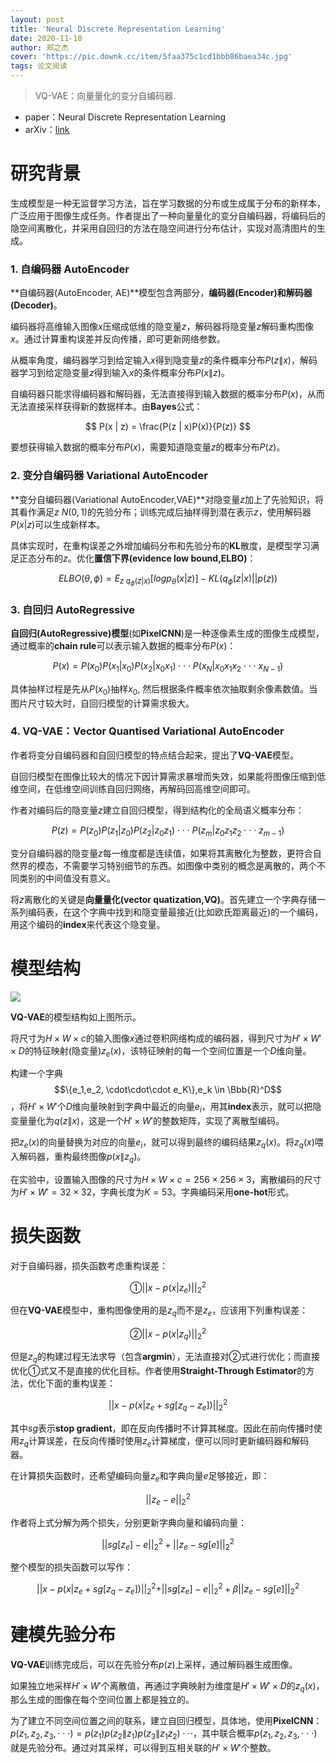 ```yaml
---
layout: post
title: 'Neural Discrete Representation Learning'
date: 2020-11-10
author: 郑之杰
cover: 'https://pic.downk.cc/item/5faa375c1cd1bbb86baea34c.jpg'
tags: 论文阅读
---
```


> VQ-VAE：向量量化的变分自编码器.

- paper：Neural Discrete Representation Learning
- arXiv：[link](https://arxiv.org/abs/1711.00937)

# 研究背景
生成模型是一种无监督学习方法，旨在学习数据的分布或生成属于分布的新样本，广泛应用于图像生成任务。作者提出了一种向量量化的变分自编码器，将编码后的隐空间离散化，并采用自回归的方法在隐空间进行分布估计，实现对高清图片的生成。

### 1. 自编码器 AutoEncoder
**自编码器(AutoEncoder, AE)**模型包含两部分，**编码器(Encoder)**和**解码器(Decoder)**。

编码器将高维输入图像$x$压缩成低维的隐变量$z$，解码器将隐变量$z$解码重构图像$x$。通过计算重构误差并反向传播，即可更新网络参数。

从概率角度，编码器学习到给定输入$x$得到隐变量$z$的条件概率分布$P(z \| x)$，解码器学习到给定隐变量$z$得到输入$x$的条件概率分布$P(x \| z)$。

自编码器只能求得编码器和解码器，无法直接得到输入数据的概率分布$P(x)$，从而无法直接采样获得新的数据样本。由**Bayes**公式：

$$ P(x | z) = \frac{P(z | x)P(x)}{P(z)} $$

要想获得输入数据的概率分布$P(x)$，需要知道隐变量$z$的概率分布$P(z)$。

### 2. 变分自编码器 Variational AutoEncoder
**变分自编码器(Variational AutoEncoder,VAE)**对隐变量$z$加上了先验知识，将其看作满足$z \text{~} N(0,1)$的先验分布；训练完成后抽样得到潜在表示$z$，使用解码器$P(x | z)$可以生成新样本。

具体实现时，在重构误差之外增加编码分布和先验分布的**KL**散度，是模型学习满足正态分布的$z$。优化**置信下界(evidence low bound,ELBO)**：

$$ ELBO(\theta, \phi) = E_{z \text{~} q_{\phi}(z | x)}[logp_{\theta}(x | z)]-KL(q_{\phi}(z | x) || p(z)) $$

### 3. 自回归 AutoRegressive
**自回归(AutoRegressive)模型**(如**PixelCNN**)是一种逐像素生成的图像生成模型，通过概率的**chain rule**可以表示输入数据的概率分布$P(x)$：

$$ P(x) = P(x_0)P(x_1 | x_0)P(x_2 | x_0x_1) \cdot\cdot\cdot P(x_N | x_0x_1x_2 \cdot\cdot\cdot x_{N-1}) $$

具体抽样过程是先从$P(x_0)$抽样$x_0$, 然后根据条件概率依次抽取剩余像素数值。当图片尺寸较大时，自回归模型的计算需求极大。

### 4. VQ-VAE：Vector Quantised Variational AutoEncoder
作者将变分自编码器和自回归模型的特点结合起来，提出了**VQ-VAE**模型。

自回归模型在图像比较大的情况下因计算需求暴增而失效，如果能将图像压缩到低维空间，在低维空间训练自回归网络，再解码回高维空间即可。

作者对编码后的隐变量$z$建立自回归模型，得到结构化的全局语义概率分布：

$$ P(z) = P(z_0)P(z_1 | z_0)P(z_2 | z_0z_1) \cdot\cdot\cdot P(z_m | z_0z_1z_2 \cdot\cdot\cdot z_{m-1}) $$

变分自编码器的隐变量$z$每一维度都是连续值，如果将其离散化为整数，更符合自然界的模态，不需要学习特别细节的东西。如图像中类别的概念是离散的，两个不同类别的中间值没有意义。

将$z$离散化的关键是**向量量化(vector quatization,VQ)**。首先建立一个字典存储一系列编码表，在这个字典中找到和隐变量最接近(比如欧氏距离最近)的一个编码，用这个编码的**index**来代表这个隐变量。

# 模型结构

![](https://pic.downk.cc/item/5faa39301cd1bbb86baf022b.jpg)

**VQ-VAE**的模型结构如上图所示。

将尺寸为$H \times W \times c$的输入图像$x$通过卷积网络构成的编码器，得到尺寸为$H' \times W' \times D$的特征映射(隐变量)$z_e(x)$，该特征映射的每一个空间位置是一个$D$维向量。

构建一个字典$$\{e_1,e_2, \cdot\cdot\cdot e_K\},e_k \in \Bbb{R}^D$$，将$H' \times W'$个$D$维向量映射到字典中最近的向量$e_i$，用其**index**表示，就可以把隐变量量化为$q(z \| x)$，这是一个$H' \times W'$的整数矩阵，实现了离散型编码。

把$z_e(x)$的向量替换为对应的向量$e_i$，就可以得到最终的编码结果$z_q(x)$。将$z_q(x)$喂入解码器，重构最终图像$p(x \| z_q)$。

在实验中，设置输入图像的尺寸为$H \times W \times c = 256 \times 256 \times 3$，离散编码的尺寸为$H' \times W' = 32 \times 32$，字典长度为$K = 53$。字典编码采用**one-hot**形式。

# 损失函数
对于自编码器，损失函数考虑重构误差：

$$ ① || x - p(x | z_e) ||_2^2 $$

但在**VQ-VAE**模型中，重构图像使用的是$z_q$而不是$z_e$，应该用下列重构误差：

$$ ② || x - p(x | z_q) ||_2^2 $$

但是$z_q$的构建过程无法求导（包含**argmin**），无法直接对②式进行优化；而直接优化①式又不是直接的优化目标。作者使用**Straight-Through Estimator**的方法，优化下面的重构误差：

$$ || x - p(x | z_e + sg[z_q-z_e]) ||_2^2 $$

其中$sg$表示**stop gradient**，即在反向传播时不计算其梯度。因此在前向传播时使用$z_q$计算误差，在反向传播时使用$z_e$计算梯度，便可以同时更新编码器和解码器。

在计算损失函数时，还希望编码向量$z_e$和字典向量$e$足够接近，即：

$$ || z_e - e ||_2^2 $$

作者将上式分解为两个损失，分别更新字典向量和编码向量：

$$ || sg[z_e] - e ||_2^2 + || z_e - sg[e] ||_2^2 $$

整个模型的损失函数可以写作：

$$ || x - p(x | z_e + sg[z_q-z_e]) ||_2^2  +  || sg[z_e] - e ||_2^2  +  \beta || z_e - sg[e] ||_2^2 $$

# 建模先验分布
**VQ-VAE**训练完成后，可以在先验分布$p(z)$上采样，通过解码器生成图像。

如果独立地采样$H' \times W'$个离散值，再通过字典映射为维度是$H' \times W' \times D$的$z_q(x)$，那么生成的图像在每个空间位置上都是独立的。

为了建立不同空间位置之间的联系，建立自回归模型，具体地，使用**PixelCNN**：$p(z_1,z_2,z_3, \cdot\cdot\cdot) = p(z_1)p(z_2 \| z_1)p(z_3 \| z_1z_2) \cdot\cdot\cdot$，其中联合概率$p(z_1,z_2,z_3, \cdot\cdot\cdot)$就是先验分布。通过对其采样，可以得到互相关联的$H' \times W'$个整数。

